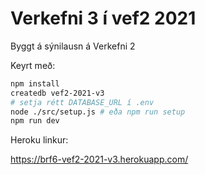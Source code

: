 # Verkefni 3 í vef2 2021

Byggt á sýnilausn á Verkefni 2

Keyrt með:

```bash
npm install
createdb vef2-2021-v3
# setja rétt DATABASE_URL í .env
node ./src/setup.js # eða npm run setup
npm run dev
```

Heroku linkur:

https://brf6-vef2-2021-v3.herokuapp.com/
